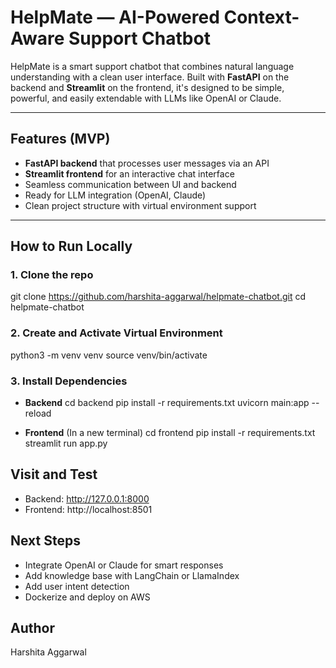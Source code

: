 # HelpMate — AI-Powered Context-Aware Support Chatbot

HelpMate is a smart support chatbot that combines natural language understanding with a clean user interface. Built with **FastAPI** on the backend and **Streamlit** on the frontend, it's designed to be simple, powerful, and easily extendable with LLMs like OpenAI or Claude.

---

## Features (MVP)
- **FastAPI backend** that processes user messages via an API
- **Streamlit frontend** for an interactive chat interface
- Seamless communication between UI and backend
- Ready for LLM integration (OpenAI, Claude)
- Clean project structure with virtual environment support

---

## How to Run Locally

### 1. Clone the repo
git clone https://github.com/harshita-aggarwal/helpmate-chatbot.git
cd helpmate-chatbot

### 2. Create and Activate Virtual Environment
python3 -m venv venv
source venv/bin/activate

### 3. Install Dependencies

- **Backend**
cd backend
pip install -r requirements.txt
uvicorn main:app --reload

- **Frontend**
(In a new terminal)
cd frontend
pip install -r requirements.txt
streamlit run app.py

## Visit and Test
- Backend: http://127.0.0.1:8000
- Frontend: http://localhost:8501

## Next Steps
- Integrate OpenAI or Claude for smart responses
- Add knowledge base with LangChain or LlamaIndex
- Add user intent detection
- Dockerize and deploy on AWS

## Author
Harshita Aggarwal